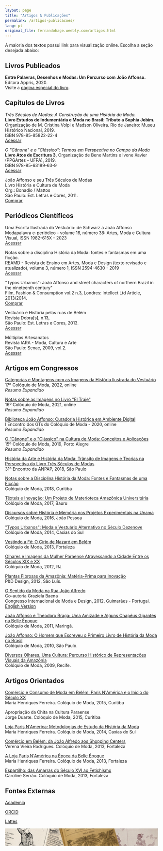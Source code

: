 ```yaml
---
layout: page
title: "Artigos & Publicações"
permalink: /artigos-publicacoes/
lang: pt
original_file: fernandohage.weebly.com/artigos.html
---
```


A maioria dos textos possui link para visualização online. Escolha a seção desejada abaixo:  

## Livros Publicados

**Entre Palavras, Desenhos e Modas: Um Percurso com João Affonso.**  
Editora Appris, 2020.  
Visite a [página especial do livro](meulivro.html).

## Capítulos de Livros

_Três Séculos de Modas: A Construção de uma História da Moda._  
**Livro Estudos de Indumentária e Moda no Brasil: Tributo a Sophia Jobim.** Organização de M. Cristina Volpi e Madson Oliveira. Rio de Janeiro: Museu Histórico Nacional, 2019.  
ISBN 978-85-85822-22-4  
[Acessar](http://docvirt.com/docreader.net/DocReader.aspx?bib=mhn&pagfis=65128)

_O "Cânone" e o "Clássico": Termos em Perspectiva no Campo da Moda_  
**Livro Atos de Escritura 3,** Organização de Bene Martins e Ivone Xavier (PPGArtes - UFPA), 2019.  
ISBN 978-85-63189-63-9  
[Acessar](http://ppgartes.propesp.ufpa.br/atos%20de%20escritura/Ebook%20-%20Atos%203%20pdf.pdf)

João Affonso e seu Três Séculos de Modas  
Livro História e Cultura de Moda  
Org.: Bonadio / Mattos  
São Paulo: Est. Letras e Cores, 2011.  
[Comprar](http://www.estacaoletras.com.br/product-page/história-e-cultura-de-moda)

## Periódicos Científicos

Uma Escrita Ilustrada do Vestuário: de Schwarz a João Affonso  
Modapalavra e-periódico - volume 16, número 38: Artes, Moda e Cultura Visual, ISSN 1982-615X - 2023  
[Acessar](https://www.revistas.udesc.br/index.php/modapalavra/article/view/22514)

Notas sobre a disciplina História da Moda: fontes e fantasmas em uma ficção.  
REAMD - Revista de Ensino em Artes, Moda e Design (texto revisado e atualizado), volume 3, número 1, ISSN 2594-4630 - 2019  
[Acessar](http://www.revistas.udesc.br/index.php/Ensinarmode/article/view/14359)

"Typos Urbanos": João Affonso and street characters of northern Brazil in the nineteenth century"  
Film, Fashion & Consumption vol.2 n.3, Londres: Intellect Ltd Article, 2013/2014.  
[Comprar](http://www.intellectbooks.co.uk/journals/view-issue,id=2724/)

Vestuário e História pelas ruas de Belém  
Revista Dobra[s], n.13,  
São Paulo: Est. Letras e Cores, 2013.  
[Acessar](https://dobras.emnuvens.com.br/dobras/article/view/143)

Múltiplos Artesanatos  
Revista IARA - Moda, Cultura e Arte  
São Paulo: Senac, 2009, vol.2.  
[Acessar](http://www1.sp.senac.br/hotsites/blogs/revistaiara/wp-content/)

## Artigos em Congressos

[Categorias e Montagens com as Imagens da História Ilustrada do Vestuário](https://www.academia.edu/114950913/Categorias_e_montagens_com_as_imagens_da_história_ilustrada_do_vestuário)  
17º Colóquio de Moda, 2022, online  
_Resumo Expandido_

[Notas sobre as Imagens no Livro "El Traje"](https://www.academia.edu/114950507/Notas_sobre_as_imagens_no_livro_el_traje_)  
16º Colóquio de Moda, 2021, online  
_Resumo Expandido_

[Biblioteca João Affonso: Curadoria Histórica em Ambiente Digital](https://www.academia.edu/114950020/Biblioteca_João_Affonso_curadoria_história_em_um_ambiente_digital)  
I Encontro dos GTs do Colóquio de Moda - 2020, online  
_Resumo Expandido_

[O “Cânone” e o "Clássico" na Cultura de Moda: Conceitos e Aplicações](https://www.academia.edu/114949737/O_cânone_e_o_clássico_na_cultura_de_de_moda_conceitos_e_aplicações)  
15º Colóquio de Moda, 2019, Porto Alegre  
_Resumo Expandido_

[História da Arte e História da Moda: Trânsito de Imagens e Teorias na Perspectiva do Livro Três Séculos de Modas](https://www.academia.edu/114949119/História_da_Arte_e_História_da_Moda_trânsito_de_imagens_e_teorias_na_perspectiva_do_livro_Três_Séculos_de_Modas)  
31º Encontro da ANPAP, 2018, São Paulo

[Notas sobre a Disciplina História da Moda: Fontes e Fantasmas de uma Ficção](https://www.academia.edu/114979989/Notas_sobre_a_disciplina_História_da_Moda_fontes_e_fantasmas_de_uma_ficção)  
Colóquio de Moda, 2018, Curitiba

[Têxteis e Inovação: Um Projeto de Materioteca Amazônica Universitária](https://www.academia.edu/114947380/Têxteis_e_Inovação_um_projeto_de_materioteca)  
Colóquio de Moda, 2017, Bauru

[Discursos sobre História e Memória nos Projetos Experimentais na Unama](https://www.academia.edu/114947152/Discursos_sobre_história_e_memória_nos_projetos_experimentais_de_moda_na_UNAMA)  
Colóquio de Moda, 2016, João Pessoa

["Typos Urbanos": Moda e Vestuário Alternativo no Século Dezenove](https://www.academia.edu/114946861/João_Affonso_e_os_Typos_Urbanos_moda_e_vestuário_alternativo_no_século_dezenove)  
Colóquio de Moda, 2014, Caxias do Sul

[Vestindo a Fé: O Círio de Nazaré em Belém](https://www.academia.edu/7820614/Vestindo_a_Fé_O_Círio_de_Nazaré_em_Belém)  
Colóquio de Moda, 2013, Fortaleza

[Olhares e Imagens da Mulher Paraense Atravessando a Cidade Entre os Séculos XIX e XX](https://www.academia.edu/5091122/Olhares_e_Imagens_da_Mulher_Paraense_atravessando_a_cidade_entre_os_séculos_XIX_e_XX)  
Colóquio de Moda, 2012, RJ.

[Plantas Fibrosas da Amazônia: Matéria-Prima para Inovação](https://www.academia.edu/4824337/Plantas_Fibrosas_da_Amazonia_Materia-prima_para_a_inovacao_Fibers_Plants_from_Amazon_materials_for_innovation)  
P&D Design, 2012, São Luís.

[O Sentido da Moda na Rua João Alfredo](https://www.academia.edu/7820659/O_Sentido_da_Moda_na_Rua_Joao_Alfredo)  
Co-autoria Graziela Baena  
Congresso Internacional de Moda e Design, 2012, Guimarães - Portugal.  
[English Version](https://www.academia.edu/7820674/The_Ways_of_Fashion_in_Joao_Alfredo_Street)

[João Affonso e Theodoro Braga: Uma Amizade e Alguns Chapéus Gigantes na Belle Époque](https://www.academia.edu/5091207/João_Affonso_e_Theodoro_Braga_Uma_amizade_e_alguns_chapéus_gigantes_na_Belle_Époque)  
Colóquio de Moda, 2011, Maringá.

[João Affonso: O Homem que Escreveu o Primeiro Livro de História da Moda no Brasil](https://www.academia.edu/5091288/Joao_Affonso_O_Homem_Que_Escreveu_o_Primeiro_Livro_de_Historia_da_Moda_no_Brasil)  
Colóquio de Moda, 2010, São Paulo.

[Diversos Olhares, Uma Cultura: Percurso Histórico de Representações Visuais da Amazônia](https://www.academia.edu/7820368/Diversos_Olhares_Uma_Cultura_Percurso_historico_de_representacoes_visuais_da_Amazonia)  
Colóquio de Moda, 2009, Recife.

## Artigos Orientados

[Comércio e Consumo de Moda em Belém: Paris N'América e o Início do Século XX](http://www.coloquiomoda.com.br/anais/Coloquio%20de%20Moda%20-%202015/COMUNICACAO-ORAL/CO-EIXO3-CULTURA/CO-3-COMERCIO-E-CONSUMO-DE-MODA-EM-BELEM.pdf)  
Maria Henriques Ferreira. Colóquio de Moda, 2015, Curitiba

Apropriação da Chita na Cultura Paraense  
Jorge Duarte. Colóquio de Moda, 2015, Curitiba

[Loja Paris N'America: Metodologias de Estudo da História da Moda](http://www.coloquiomoda.com.br/anais/Coloquio%20de%20Moda%20-%202014/COMUNICACAO-ORAL/CO-EIXO3-CULTURA/CO-Eixo-3-Loja-Paris-Namerica-Metodologias-De-Estudo-da-Historia-da-Moda.pdf)  
Maria Henriques Ferreira. Colóquio de Moda, 2014, Caxias do Sul

[Comércio em Belém: da João Alfredo aos Shopping Centers](https://www.coloquiomoda.com.br/anais/Coloquio%20de%20Moda%20-%202013/COMUNICACAO-ORAL/EIXO-3-CULTURA_COMUNICACAO-ORAL/Comercio-em-Belem-da-Joao-Alfredo-aos-Shoppings-Centers.pdf)  
Verena Vieira Rodrigues. Colóquio de Moda, 2013, Fortaleza

[A Loja Paris N'América na Época da Belle Époque](https://www.coloquiomoda.com.br/anais/Coloquio%20de%20Moda%20-%202013/COMUNICACAO-ORAL/EIXO-3-CULTURA_COMUNICACAO-ORAL/A-loja-Paris-NAmerica-na-Epoca-da-Belle-Epoque.pdf)  
Maria Henriques Ferreira. Colóquio de Moda, 2013, Fortaleza

[Espartilho: das Amarras do Século XVI ao Fetichismo](https://www.coloquiomoda.com.br/anais/Coloquio%20de%20Moda%20-%202013/COMUNICACAO-ORAL/EIXO-3-CULTURA_COMUNICACAO-ORAL/Espartilho-das-amarras-do-seculo-XVI-ao-fetichismo.pdf)  
Caroline Serrão. Colóquio de Moda, 2013, Fortaleza

## Fontes Externas

[Academia](https://faap.academia.edu/fernandohage/)

[ORCID](https://orcid.org/0000-0002-9535-8878)

[Lattes](http://lattes.cnpq.br/2320739710304133)

![Picture](/assets/images/artigos-artigos-publicacoes-01.jpg)
